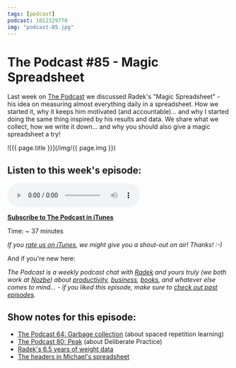 ```yaml
---
tags: [podcast]
podcast: 1012329770
img: "podcast-85.jpg"
---
```


# The Podcast #85 - Magic Spreadsheet

Last week on [The Podcast][p] we discussed Radek's "Magic Spreadsheet" - his idea on measuring almost everything daily in a spreadsheet. How we started it, why it keeps him motivated (and accountable)... and why I started doing the same thing inspired by his results and data. We share what we collect, how we write it down... and why you should also give a magic spreadsheet a try!

<!--More-->

![{{ page.title }}](/img/{{ page.img }})

## Listen to this week's episode:

<audio controls>
<source src="https://files.nozbe.com/podcast/085.mp3" type="audio/mpeg">
</audio>

**[Subscribe to The Podcast in iTunes][i]**

Time: ~ 37 minutes

*If you [rate us on iTunes][i], we might give you a shout-out on air! Thanks! :-)*

And if you're new here:

*The Podcast is a weekly podcast chat with [Radek][r] and yours truly (we both work at [Nozbe][n]) about [productivity](/productivity), [business](/business), [books](/books), and whatever else comes to mind… - if you liked this episode, make sure to [check out past episodes](/podcast).*

## Show notes for this episode:

  * [The Podcast 64: Garbage collection](/podcast-64) (about spaced repetition learning)
  * [The Podcast 80: Peak](/podcast-80) (about Deliberate Practice)
  * [Radek's 6.5 years of weight data](https://twitter.com/radexp/status/815865175077220352)
  * [The headers in Michael's spreadsheet](https://www.dropbox.com/s/bqi81m9hku80l87/Screenshot%202017-02-16%2010.19.41.png?dl=0)

[e]: /podcast-85
[p]: /podcast
[n]: https://nozbe.com/?a=mike
[r]: https://michael.gratis/radex
[i]: https://michael.gratis/thepodcast
[o]: https://michael.gratis/ipadonly

[pm]: http://productivemag.com/